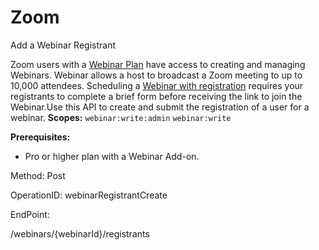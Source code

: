 #     Zoom


Add a Webinar Registrant

Zoom users with a [Webinar Plan](https://zoom.us/webinar) have access to creating and managing Webinars. Webinar allows a host to broadcast a Zoom meeting to up to 10,000 attendees. Scheduling a [Webinar with registration](https://support.zoom.us/hc/en-us/articles/204619915-Scheduling-a-Webinar-with-Registration) requires your registrants to complete a brief form before receiving the link to join the Webinar.Use this API to create and submit the registration of a user for a webinar.
**Scopes:** `webinar:write:admin` `webinar:write`
 
**Prerequisites:**
* Pro or higher plan with a Webinar Add-on.

Method: Post

OperationID: webinarRegistrantCreate

EndPoint:

/webinars/{webinarId}/registrants
